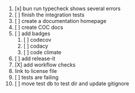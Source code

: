 1. [x] bun run typecheck shows several errors
2. [ ] finish the integration tests
3. [ ] create a documentation homepage
4. [ ] create COC docs
5. [ ] add badges
   1. [ ] codecov
   2. [ ] codacy
   3. [ ] code climate
6. [ ] add release-it
7. [X] add workflow checks
8. link to license file
9. [ ] tests are failing
10. [ ] move test db to test dir and update gitignore
